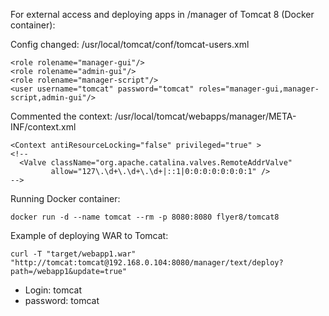 For external access and deploying apps in /manager of Tomcat 8 (Docker container):

Config changed: /usr/local/tomcat/conf/tomcat-users.xml
```
<role rolename="manager-gui"/>
<role rolename="admin-gui"/>
<role rolename="manager-script"/>
<user username="tomcat" password="tomcat" roles="manager-gui,manager-script,admin-gui"/>
```
Commented the context: /usr/local/tomcat/webapps/manager/META-INF/context.xml
```
<Context antiResourceLocking="false" privileged="true" >
<!--
  <Valve className="org.apache.catalina.valves.RemoteAddrValve"
         allow="127\.\d+\.\d+\.\d+|::1|0:0:0:0:0:0:0:1" />
-->
```
Running Docker container:
```
docker run -d --name tomcat --rm -p 8080:8080 flyer8/tomcat8
```
Example of deploying WAR to Tomcat:
```
curl -T "target/webapp1.war" "http://tomcat:tomcat@192.168.0.104:8080/manager/text/deploy?path=/webapp1&update=true"
```
- Login: tomcat
- password: tomcat

